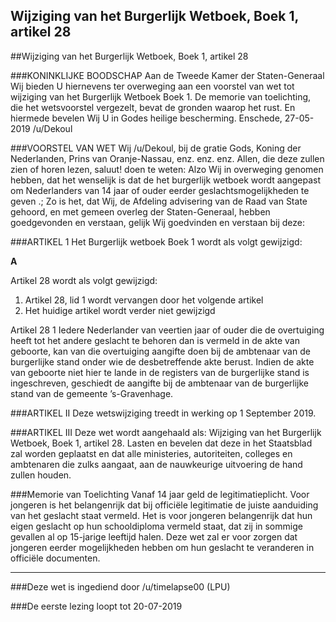 ## Wijziging van het Burgerlijk Wetboek, Boek 1, artikel 28 
 
##Wijziging van het Burgerlijk Wetboek, Boek 1, artikel 28

###KONINKLIJKE BOODSCHAP
Aan de Tweede Kamer der Staten-Generaal Wij bieden U hiernevens ter overweging aan een voorstel van wet tot wijziging van het Burgerlijk Wetboek Boek 1. De memorie van toelichting, die het wetsvoorstel vergezelt, bevat de gronden waarop het rust. En hiermede bevelen Wij U in Godes heilige bescherming. Enschede, 27-05-2019 /u/Dekoul

###VOORSTEL VAN WET
Wij /u/Dekoul, bij de gratie Gods, Koning der Nederlanden, Prins van Oranje-Nassau, enz. enz. enz. Allen, die deze zullen zien of horen lezen, saluut! doen te weten: Alzo Wij in overweging genomen hebben, dat het wenselijk is dat de het burgerlijk wetboek wordt aangepast om Nederlanders van 14 jaar of ouder eerder geslachtsmogelijkheden te geven .; Zo is het, dat Wij, de Afdeling advisering van de Raad van State gehoord, en met gemeen overleg der Staten-Generaal, hebben goedgevonden en verstaan, gelijk Wij goedvinden en verstaan bij deze:

###ARTIKEL 1
Het Burgerlijk wetboek Boek 1 wordt als volgt gewijzigd:

**A**

Artikel 28 wordt als volgt gewijzigd:
1. Artikel 28, lid 1 wordt vervangen door het volgende artikel
2. Het huidige artikel wordt verder niet gewijzigd  

Artikel 28
1
Iedere Nederlander van veertien jaar of ouder die de overtuiging heeft tot het andere geslacht te behoren dan is vermeld in de akte van geboorte, kan van die overtuiging aangifte doen bij de ambtenaar van de burgerlijke stand onder wie de desbetreffende akte berust. Indien de akte van geboorte niet hier te lande in de registers van de burgerlijke stand is ingeschreven, geschiedt de aangifte bij de ambtenaar van de burgerlijke stand van de gemeente ’s-Gravenhage.

###ARTIKEL II
Deze wetswijziging treedt in werking op 1 September 2019.

###ARTIKEL III
Deze wet wordt aangehaald als: Wijziging van het Burgerlijk Wetboek, Boek 1, artikel 28. Lasten en bevelen dat deze in het Staatsblad zal worden geplaatst en dat alle ministeries, autoriteiten, colleges en ambtenaren die zulks aangaat, aan de nauwkeurige uitvoering de hand zullen houden.

###Memorie van Toelichting
Vanaf 14 jaar geld de legitimatieplicht. Voor jongeren is het belangenrijk dat bij officiële legitimatie de juiste aanduiding van het geslacht staat vermeld. Het is voor jongeren belangenrijk dat hun eigen geslacht op hun schooldiploma vermeld staat, dat zij in sommige gevallen al op 15-jarige leeftijd halen. Deze wet zal er voor zorgen dat jongeren eerder mogelijkheden hebben om hun geslacht te veranderen in officiële documenten.

---

###Deze wet is ingediend door /u/timelapse00 (LPU)

###De eerste lezing loopt tot 20-07-2019